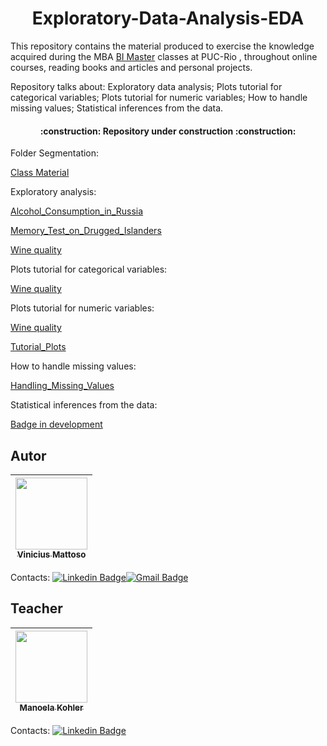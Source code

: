 <h1 align="center"> Exploratory-Data-Analysis-EDA </h1>



This repository contains the material produced to exercise the knowledge acquired during the MBA [BI Master](https://ica.puc-rio.ai/es/bi-master-es/) classes at PUC-Rio , throughout online courses, reading books and articles and personal projects.

Repository talks about: Exploratory data analysis; Plots tutorial for categorical variables; Plots tutorial for numeric variables; How to handle missing values; Statistical inferences from the data.

<h4 align="center"> 
    :construction: Repository under construction  :construction:
</h4>

Folder Segmentation:

[Class Material](https://github.com/vinicius-mattoso/Exploratory-Data-Analysis-EDA-/tree/main/Class%20Material)


Exploratory analysis:

[Alcohol_Consumption_in_Russia](https://github.com/vinicius-mattoso/Exploratory-Data-Analysis-EDA-/tree/main/Alcohol_Consumption_in_Russia)

[Memory_Test_on_Drugged_Islanders](https://github.com/vinicius-mattoso/Exploratory-Data-Analysis-EDA-/tree/main/Memory_Test_on_Drugged_Islanders)

[Wine quality](https://github.com/vinicius-mattoso/Exploratory-Data-Analysis-EDA-/tree/main/Wine_Quality)

Plots tutorial for categorical variables:

[Wine quality](https://github.com/vinicius-mattoso/Exploratory-Data-Analysis-EDA-/tree/main/Wine_Quality)

Plots tutorial for numeric variables:

[Wine quality](https://github.com/vinicius-mattoso/Exploratory-Data-Analysis-EDA-/tree/main/Wine_Quality)

[Tutorial_Plots](https://github.com/vinicius-mattoso/Exploratory-Data-Analysis-EDA-/tree/main/Tutorial_Plots)

How to handle missing values:

[Handling_Missing_Values](https://github.com/vinicius-mattoso/Exploratory-Data-Analysis-EDA-/tree/main/Handling_Missing_Values)

Statistical inferences from the data:

[Badge in development](https://github.com/vinicius-mattoso/Exploratory-Data-Analysis-EDA-)



## Autor
| [<img src="https://user-images.githubusercontent.com/74414640/162084528-0899a715-bcf2-47e5-976d-e0cd01f6029e.png" width=115><br><sub>Vinicius Mattoso</sub>](https://www.linkedin.com/in/vinicius-mattoso/) |  
| :---: |
Contacts: [![Linkedin Badge](https://img.shields.io/badge/-LinkedIn-blue?style=flat-square&logo=Linkedin&logoColor=white&link=https://www.linkedin.com/in/vinicius-mattoso/)](https://www.linkedin.com/in/vinicius-mattoso/)[![Gmail Badge](https://img.shields.io/badge/-Gmail-c14438?style=flat-square&logo=Gmail&logoColor=white&link=mailto:vmatoso@lmmp.mec.puc-rio.br)](mailto:vmatoso@lmmp.mec.puc-rio.br)

## Teacher
| [<img src="https://user-images.githubusercontent.com/74414640/167327273-69e5e289-456a-40ee-bb37-2bd1fd699538.jpg" width=115><br><sub> Manoela Kohler </sub>](https://www.linkedin.com/in/manoelakohler/) |  
| :---: |
Contacts: [![Linkedin Badge](https://img.shields.io/badge/-LinkedIn-blue?style=flat-square&logo=Linkedin&logoColor=white&link=https://www.linkedin.com/in/manoelakohler/)](https://www.linkedin.com/in/manoelakohler/)

